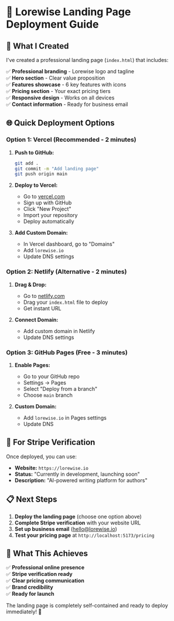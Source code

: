 # 🚀 Lorewise Landing Page Deployment Guide

## 📄 **What I Created**

I've created a professional landing page (`index.html`) that includes:

✅ **Professional branding** - Lorewise logo and tagline  
✅ **Hero section** - Clear value proposition  
✅ **Features showcase** - 6 key features with icons  
✅ **Pricing section** - Your exact pricing tiers  
✅ **Responsive design** - Works on all devices  
✅ **Contact information** - Ready for business email  

## 🌐 **Quick Deployment Options**

### **Option 1: Vercel (Recommended - 2 minutes)**

1. **Push to GitHub:**
   ```bash
   git add .
   git commit -m "Add landing page"
   git push origin main
   ```

2. **Deploy to Vercel:**
   - Go to [vercel.com](https://vercel.com)
   - Sign up with GitHub
   - Click "New Project"
   - Import your repository
   - Deploy automatically

3. **Add Custom Domain:**
   - In Vercel dashboard, go to "Domains"
   - Add `lorewise.io`
   - Update DNS settings

### **Option 2: Netlify (Alternative - 2 minutes)**

1. **Drag & Drop:**
   - Go to [netlify.com](https://netlify.com)
   - Drag your `index.html` file to deploy
   - Get instant URL

2. **Connect Domain:**
   - Add custom domain in Netlify
   - Update DNS settings

### **Option 3: GitHub Pages (Free - 3 minutes)**

1. **Enable Pages:**
   - Go to your GitHub repo
   - Settings → Pages
   - Select "Deploy from a branch"
   - Choose `main` branch

2. **Custom Domain:**
   - Add `lorewise.io` in Pages settings
   - Update DNS

## 🔧 **For Stripe Verification**

Once deployed, you can use:
- **Website:** `https://lorewise.io`
- **Status:** "Currently in development, launching soon"
- **Description:** "AI-powered writing platform for authors"

## 📋 **Next Steps**

1. **Deploy the landing page** (choose one option above)
2. **Complete Stripe verification** with your website URL
3. **Set up business email** (hello@lorewise.io)
4. **Test your pricing page** at `http://localhost:5173/pricing`

## 🎯 **What This Achieves**

✅ **Professional online presence**  
✅ **Stripe verification ready**  
✅ **Clear pricing communication**  
✅ **Brand credibility**  
✅ **Ready for launch**  

The landing page is completely self-contained and ready to deploy immediately! 🚀
